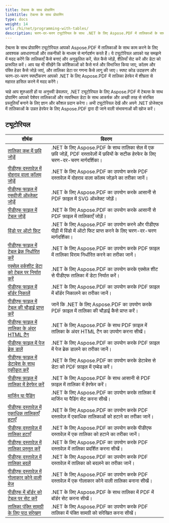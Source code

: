 ```yaml
---
title: टेबल्स के साथ प्रोग्रामिंग
linktitle: टेबल्स के साथ प्रोग्रामिंग
type: docs
weight: 14
url: /hi/net/programming-with-tables/
description: चरण-दर-चरण ट्यूटोरियल के साथ .NET के लिए Aspose.PDF में तालिकाओं के साथ प्रोग्राम करना सीखें।
---
```

टेबल्स के साथ प्रोग्रामिंग ट्यूटोरियल आपको Aspose.PDF में तालिकाओं के साथ काम करने के लिए आवश्यक अवधारणाओं और तकनीकों के माध्यम से मार्गदर्शन करते हैं। ये ट्यूटोरियल आपको यह समझने में मदद करेंगे कि तालिकाएँ कैसे बनाएं और अनुकूलित करें, सेल कैसे जोड़ें, शैलियाँ सेट करें और डेटा को प्रारूपित करें। आप यह भी सीखेंगे कि कोशिकाओं को कैसे मर्ज और विभाजित किया जाए, कॉलम और पंक्ति हेडर कैसे जोड़े जाएं, और तालिका डेटा पर गणना कैसे लागू की जाए। स्पष्ट कोड उदाहरण और चरण-दर-चरण स्पष्टीकरण आपको .NET के लिए Aspose.PDF में तालिका हेरफेर में शीघ्रता से महारत हासिल करने में मदद करेंगे।

चाहे आप शुरुआती हों या अनुभवी डेवलपर, .NET ट्यूटोरियल के लिए Aspose.PDF में टेबल्स के साथ प्रोग्रामिंग आपको पेशेवर तालिकाओं और व्यवस्थित डेटा के साथ आकर्षक और अच्छी तरह से संरचित प्रस्तुतियाँ बनाने के लिए ज्ञान और कौशल प्रदान करेगा। अभी ट्यूटोरियल देखें और अपने .NET प्रोजेक्ट्स में तालिकाओं के उन्नत हेरफेर के लिए Aspose.PDF द्वारा दी जाने वाली संभावनाओं की खोज करें।

## ट्यूटोरियल
| शीर्षक | विवरण |
| --- | --- | 
| [तालिका कक्ष में छवि जोड़ें](./add-image-in-a-table-cell/) | .NET के लिए Aspose.PDF के साथ तालिका सेल में एक छवि जोड़ें, PDF दस्तावेज़ों में छवियों के सटीक हेरफेर के लिए चरण-दर-चरण मार्गदर्शिका। |  
| [पीडीएफ दस्तावेज़ में दोहराव वाला कॉलम जोड़ें](./add-repeating-column/) | .NET के लिए Aspose.PDF का उपयोग करके PDF दस्तावेज़ में दोहराव वाला कॉलम जोड़ने का तरीका जानें। |  
| [पीडीएफ फाइल में एसवीजी ऑब्जेक्ट जोड़ें](./add-svg-object/) | .NET के लिए Aspose.PDF का उपयोग करके आसानी से PDF फ़ाइल में SVG ऑब्जेक्ट जोड़ें। |  
| [पीडीएफ फाइल में टेबल जोड़ें](./add-table/) | .NET के लिए Aspose.PDF का उपयोग करके आसानी से PDF फ़ाइल में तालिकाएँ जोड़ें। |  
| [विंडो पर ऑटो फ़िट](./auto-fit-to-window/) | .NET के लिए Aspose.PDF का उपयोग करने और पीडीएफ पीढ़ी में विंडो में ऑटो फिट प्राप्त करने के लिए चरण-दर-चरण मार्गदर्शिका। |  
| [पीडीएफ फाइल में टेबल ब्रेक निर्धारित करें](./determine-table-break/) | .NET के लिए Aspose.PDF का उपयोग करके PDF फ़ाइल में तालिका विराम निर्धारित करने का तरीका जानें। |  
| [एक्सेल वर्कशीट डेटा को टेबल पर निर्यात करें](./export-excel-worksheet-data-to-table/) | .NET के लिए Aspose.PDF का उपयोग करके एक्सेल शीट से पीडीएफ तालिका में डेटा निर्यात करें। |  
| [पीडीएफ फाइल में बॉर्डर निकालें](./extract-border/) | .NET के लिए Aspose.PDF का उपयोग करके PDF फ़ाइल में बॉर्डर निकालने का तरीका जानें। |  
| [पीडीएफ फाइल में टेबल की चौड़ाई प्राप्त करें](./get-table-width/) | जानें कि .NET के लिए Aspose.PDF का उपयोग करके PDF फ़ाइल में तालिका की चौड़ाई कैसे प्राप्त करें। |  
| [पीडीएफ फाइल में तालिका के अंदर HTML टैग](./html-tags-inside-table/) | .NET के लिए Aspose.PDF के साथ PDF फ़ाइल में तालिका के अंदर HTML टैग का उपयोग करना सीखें। |  
| [पीडीएफ फाइल में पेज ब्रेक डालें](./insert-page-break/) | .NET के लिए Aspose.PDF का उपयोग करके PDF फ़ाइल में पेज ब्रेक डालने का तरीका जानें। |  
| [पीडीएफ फाइल में डेटाबेस के साथ एकीकृत करें](./integrate-with-database/) | .NET के लिए Aspose.PDF का उपयोग करके डेटाबेस से डेटा को PDF फ़ाइल में एम्बेड करें। |  
| [पीडीएफ फ़ाइल में तालिका में हेरफेर करें](./manipulate-table/) | .NET के लिए Aspose.PDF के साथ आसानी से PDF फ़ाइल में तालिका में हेरफेर करें। |  
| [मार्जिन या पैडिंग](./margins-or-padding/) | .NET के लिए Aspose.PDF का उपयोग करके तालिका में मार्जिन या पैडिंग सेट करना सीखें। |  
| [पीडीएफ दस्तावेज़ में एकाधिक तालिकाएँ हटाएँ](./remove-multiple-tables/) | .NET के लिए Aspose.PDF का उपयोग करके PDF दस्तावेज़ में एकाधिक तालिकाओं को हटाने का तरीका जानें। |  
| [पीडीएफ दस्तावेज़ में तालिका हटाएँ](./remove-table/) | .NET के लिए Aspose.PDF का उपयोग करके पीडीएफ दस्तावेज़ में एक तालिका को हटाने का तरीका जानें। |  
| [पीडीएफ दस्तावेज़ में तालिका प्रस्तुत करें](./render-table/) | .NET के लिए Aspose.PDF का उपयोग करके PDF दस्तावेज़ में तालिका प्रदर्शित करना सीखें। |  
| [पीडीएफ दस्तावेज़ में तालिका बदलें](./replace-table/) | .NET के लिए Aspose.PDF का उपयोग करके PDF दस्तावेज़ में तालिका को बदलने का तरीका जानें। |  
| [पीडीएफ दस्तावेज़ में गोलाकार कोने वाली मेज](./rounded-corner-table/) | .NET के लिए Aspose.PDF का उपयोग करके PDF दस्तावेज़ में एक गोलाकार कोने वाली तालिका बनाना सीखें। |  
| [पीडीएफ में बॉर्डर को टेबल पर सेट करें](./set-border/) | .NET के लिए Aspose.PDF के साथ तालिका में PDF में बॉर्डर सेट करना सीखें। |  
| [तालिका पंक्ति सामग्री के लिए पाठ संरेखण](./text-alignment-for-table-row-content/) | .NET के लिए Aspose.PDF का उपयोग करके PDF तालिका में पंक्ति सामग्री को संरेखित करना सीखें। |  
